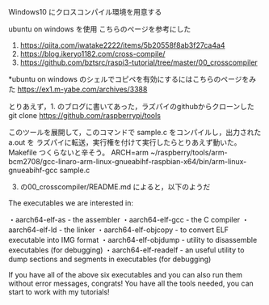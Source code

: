 
Windows10 にクロスコンパイル環境を用意する

ubuntu on windows を使用
こちらのページを参考にした
1. https://qiita.com/iwatake2222/items/5b20558f8ab3f27ca4a4
2. https://blog.ikeryo1182.com/cross-compile/
3. https://github.com/bztsrc/raspi3-tutorial/tree/master/00_crosscompiler

 *ubuntu on windows のシェルでコピペを有効にするにはこちらのページをみた
    https://ex1.m-yabe.com/archives/3388


とりあえず，1. のブログに書いてあった，ラズパイのgithubからクローンした
git clone https://github.com/raspberrypi/tools

このツールを展開して，このコマンドで sample.c をコンパイルし，出力された a.out を
ラズパイに転送，実行権を付けて実行したらとりあえず動いた。
Makefile つくらないと辛そう。
ARCH=arm ~/raspberry/tools/arm-bcm2708/gcc-linaro-arm-linux-gnueabihf-raspbian-x64/bin/arm-linux-gnueabihf-gcc sample.c

3. の00_crosscompiler/README.md によると，以下のようだ

The executables we are interested in:

・aarch64-elf-as - the assembler
・aarch64-elf-gcc - the C compiler
・aarch64-elf-ld - the linker
・aarch64-elf-objcopy - to convert ELF executable into IMG format
・aarch64-elf-objdump - utility to disassemble executables (for debugging)
・aarch64-elf-readelf - an useful utility to dump sections and segments in executables (for debugging)

If you have all of the above six executables and you can also run them without error messages, congrats! You have all the tools needed, you can start to work with my tutorials! 

